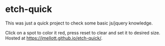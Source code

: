 # etch-quick
This was just a quick project to check some basic js/jquery knowledge. 

Click on a spot to color it red, press reset to clear and set it to desired size.
Hosted at https://jmellott.github.io/etch-quick/.
